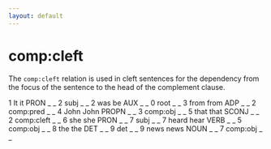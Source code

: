 ```yaml
---
layout: default
---
```


# **comp:cleft**

The `comp:cleft` relation is used in cleft sentences for the dependency from the focus of the sentence to the head of the complement clause.

<div>
<conll>
1	It	it	PRON	_	_	2	subj	_	_
2	was	be	AUX	_	_	0	root	_	_
3	from	from	ADP	_	_	2	comp:pred	_	_
4	John	John	PROPN	_	_	3	comp:obj	_	_
5	that	that	SCONJ	_	_	2	comp:cleft	_	_
6	she	she	PRON	_	_	7	subj	_	_
7	heard	hear	VERB	_	_	5	comp:obj	_	_
8	the	the	DET	_	_	9	det	_	_
9	news	news	NOUN	_	_	7	comp:obj	_	_
</conll>
</div>
